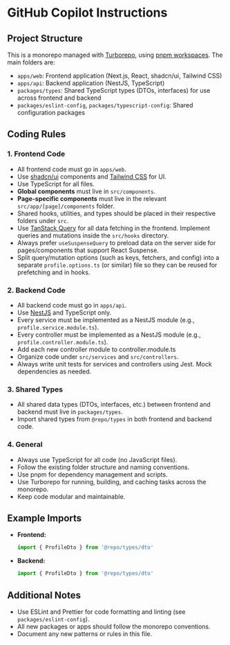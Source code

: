# GitHub Copilot Instructions

## Project Structure

This is a monorepo managed with [Turborepo](https://turbo.build/), using [pnpm workspaces](https://pnpm.io/workspaces). The main folders are:

- `apps/web`: Frontend application (Next.js, React, shadcn/ui, Tailwind CSS)
- `apps/api`: Backend application (NestJS, TypeScript)
- `packages/types`: Shared TypeScript types (DTOs, interfaces) for use across frontend and backend
- `packages/eslint-config`, `packages/typescript-config`: Shared configuration packages

## Coding Rules

### 1. Frontend Code

- All frontend code must go in `apps/web`.
- Use [shadcn/ui](https://ui.shadcn.com/) components and [Tailwind CSS](https://tailwindcss.com/) for UI.
- Use TypeScript for all files.
- **Global components** must live in `src/components`.
- **Page-specific components** must live in the relevant `src/app/[page]/components` folder.
- Shared hooks, utilities, and types should be placed in their respective folders under `src`.
- Use [TanStack Query](https://tanstack.com/query/latest) for all data fetching in the frontend. Implement queries and mutations inside the `src/hooks` directory.
- Always prefer `useSuspenseQuery` to preload data on the server side for pages/components that support React Suspense.
- Split query/mutation options (such as keys, fetchers, and config) into a separate `profile.options.ts` (or similar) file so they can be reused for prefetching and in hooks.

### 2. Backend Code

- All backend code must go in `apps/api`.
- Use [NestJS](https://nestjs.com/) and TypeScript only.
- Every service must be implemented as a NestJS module (e.g., `profile.service.module.ts`).
- Every controller must be implemented as a NestJS module (e.g., `profile.controller.module.ts`).
- Add each new controller module to controller.module.ts
- Organize code under `src/services` and `src/controllers`.
- Always write unit tests for services and controllers using Jest. Mock dependencies as needed.

### 3. Shared Types

- All shared data types (DTOs, interfaces, etc.) between frontend and backend must live in `packages/types`.
- Import shared types from `@repo/types` in both frontend and backend code.

### 4. General

- Always use TypeScript for all code (no JavaScript files).
- Follow the existing folder structure and naming conventions.
- Use pnpm for dependency management and scripts.
- Use Turborepo for running, building, and caching tasks across the monorepo.
- Keep code modular and maintainable.

## Example Imports

- **Frontend:**
  ```ts
  import { ProfileDto } from '@repo/types/dto'
  ```
- **Backend:**
  ```ts
  import { ProfileDto } from '@repo/types/dto'
  ```

## Additional Notes

- Use ESLint and Prettier for code formatting and linting (see `packages/eslint-config`).
- All new packages or apps should follow the monorepo conventions.
- Document any new patterns or rules in this file.
